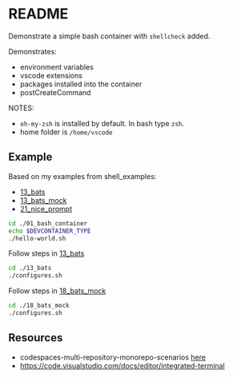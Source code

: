 # README

Demonstrate a simple bash container with `shellcheck` added.  

Demonstrates:

* environment variables
* vscode extensions
* packages installed into the container
* postCreateCommand

NOTES:

* `oh-my-zsh` is installed by default.  In bash type `zsh`.
* home folder is `/home/vscode`

## Example

Based on my examples from shell_examples:

* [13_bats](https://github.com/chrisguest75/shell_examples/tree/master/13_bats)  
* [13_bats_mock](https://github.com/chrisguest75/shell_examples/tree/master/13_bats_mock)  
* [21_nice_prompt](https://github.com/chrisguest75/docker_examples/tree/master/21_nice_prompt)  

```sh
cd ./01_bash_container
echo $DEVCONTAINER_TYPE
./hello-world.sh
```

Follow steps in [13_bats](./13_bats/README.md)  

```sh
cd ./13_bats
./configures.sh
```

Follow steps in [18_bats_mock](./18_bats_mock/README.md)  

```sh
cd ./18_bats_mock
./configures.sh
```

## Resources

* codespaces-multi-repository-monorepo-scenarios [here](https://github.blog/2022-04-20-codespaces-multi-repository-monorepo-scenarios/)
* https://code.visualstudio.com/docs/editor/integrated-terminal